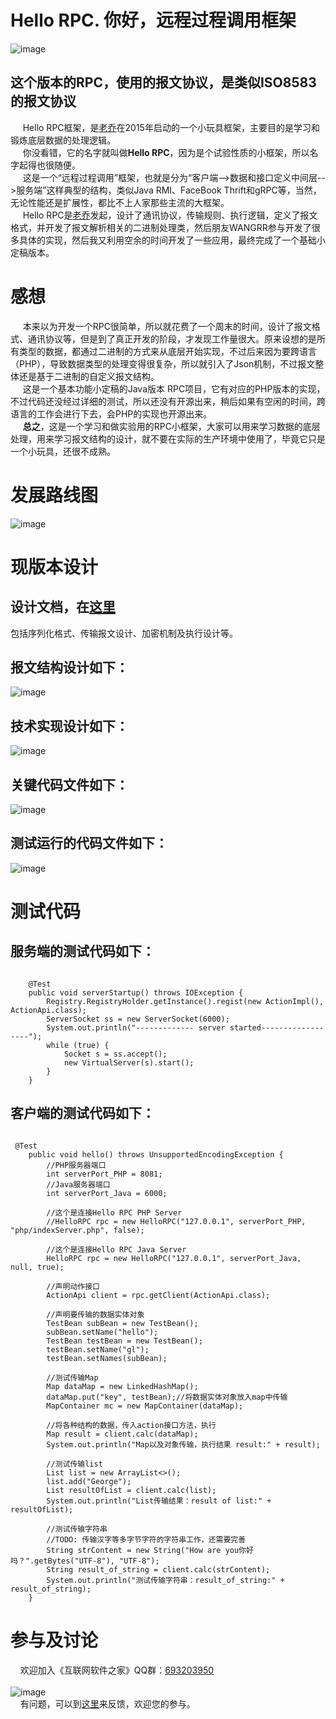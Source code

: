 # Hello RPC. 你好，远程过程调用框架
![image](https://raw.githubusercontent.com/georgeworld/georgeworld.github.com/master/ginkgo/hellorpc/img/hellorpc-logo.png)<br>
## 这个版本的RPC，使用的报文协议，是类似ISO8583的报文协议
&nbsp;&nbsp;&nbsp;&nbsp; Hello RPC框架，是[老乔](http://www.georgeinfo.com)在2015年启动的一个小玩具框架，主要目的是学习和锻炼底层数据的处理逻辑。<br>
&nbsp;&nbsp;&nbsp;&nbsp; 你没看错，它的名字就叫做**Hello RPC**，因为是个试验性质的小框架，所以名字起得也很随便。<br>
&nbsp;&nbsp;&nbsp;&nbsp; 这是一个“远程过程调用”框架，也就是分为“客户端-->数据和接口定义中间层-->服务端”这样典型的结构，类似Java RMI、FaceBook Thrift和gRPC等，当然，无论性能还是扩展性，都比不上人家那些主流的大框架。<br>
&nbsp;&nbsp;&nbsp;&nbsp; Hello RPC是[老乔](http://www.georgeinfo.com)发起，设计了通讯协议，传输规则、执行逻辑，定义了报文格式，并开发了报文解析相关的二进制处理类，然后朋友WANGRR参与开发了很多具体的实现，然后我又利用空余的时间开发了一些应用，最终完成了一个基础小定稿版本。<br>

# 感想
&nbsp;&nbsp;&nbsp;&nbsp; 本来以为开发一个RPC很简单，所以就花费了一个周末的时间，设计了报文格式、通讯协议等，但是到了真正开发的阶段，才发现工作量很大。原来设想的是所有类型的数据，都通过二进制的方式来从底层开始实现，不过后来因为要跨语言（PHP），导致数据类型的处理变得很复杂，所以就引入了Json机制，不过报文整体还是基于二进制的自定义报文结构。<br>
&nbsp;&nbsp;&nbsp;&nbsp; 这是一个基本功能小定稿的Java版本 RPC项目，它有对应的PHP版本的实现，不过代码还没经过详细的测试，所以还没有开源出来，稍后如果有空闲的时间，跨语言的工作会进行下去，会PHP的实现也开源出来。<br>
&nbsp;&nbsp;&nbsp;&nbsp; **总之**，这是一个学习和做实验用的RPC小框架，大家可以用来学习数据的底层处理，用来学习报文结构的设计，就不要在实际的生产环境中使用了，毕竟它只是一个小玩具，还很不成熟。

# 发展路线图
![image](https://raw.githubusercontent.com/georgeworld/georgeworld.github.com/master/gstudio/res/img/HelloRPC-road-map.png)

# 现版本设计
## 设计文档，在[这里](https://raw.githubusercontent.com/georgeworld/georgeworld.github.com/master/ginkgo/hellorpc/doc/HelloRPC-doc.pdf) 
包括序列化格式、传输报文设计、加密机制及执行设计等。

## 报文结构设计如下：
![image](https://raw.githubusercontent.com/georgeworld/georgeworld.github.com/master/ginkgo/hellorpc/img/doc-1.png)<br>  

## 技术实现设计如下：
![image](https://raw.githubusercontent.com/georgeworld/georgeworld.github.com/master/ginkgo/hellorpc/img/doc-2.png)<br>

## 关键代码文件如下：
![image](https://raw.githubusercontent.com/georgeworld/georgeworld.github.com/master/ginkgo/hellorpc/img/doc-3.png)<br>

## 测试运行的代码文件如下：
![image](https://raw.githubusercontent.com/georgeworld/georgeworld.github.com/master/ginkgo/hellorpc/img/doc-4.png)<br>


# 测试代码
## 服务端的测试代码如下：
<pre><code>
    @Test
    public void serverStartup() throws IOException {
        Registry.RegistryHolder.getInstance().regist(new ActionImpl(), ActionApi.class);
        ServerSocket ss = new ServerSocket(6000);
        System.out.println("------------- server started------------------");
        while (true) {
            Socket s = ss.accept();
            new VirtualServer(s).start();
        }
    }
</pre></code>

## 客户端的测试代码如下：
<pre><code>
 @Test
    public void hello() throws UnsupportedEncodingException {
        //PHP服务器端口
        int serverPort_PHP = 8081;
        //Java服务器端口
        int serverPort_Java = 6000;

        //这个是连接Hello RPC PHP Server
        //HelloRPC rpc = new HelloRPC("127.0.0.1", serverPort_PHP, "php/indexServer.php", false);

        //这个是连接Hello RPC Java Server
        HelloRPC rpc = new HelloRPC("127.0.0.1", serverPort_Java, null, true);

        //声明动作接口
        ActionApi client = rpc.getClient(ActionApi.class);

        //声明要传输的数据实体对象
        TestBean subBean = new TestBean();
        subBean.setName("hello");
        TestBean testBean = new TestBean();
        testBean.setName("gl");
        testBean.setNames(subBean);

        //测试传输Map
        Map dataMap = new LinkedHashMap();
        dataMap.put("key", testBean);//将数据实体对象放入map中传输
        MapContainer<String, TestBean> mc = new MapContainer<String, TestBean>(dataMap);

        //将各种结构的数据，传入action接口方法，执行
        Map result = client.calc(dataMap);
        System.out.println("Map以及对象传输，执行结果 result:" + result);

        //测试传输list
        List<String> list = new ArrayList<>();
        list.add("George");
        List<String> resultOfList = client.calc(list);
        System.out.println("List传输结果：result of list:" + resultOfList);

        //测试传输字符串
        //TODO: 传输汉字等多字节字符的字符串工作，还需要完善
        String strContent = new String("How are you你好吗？".getBytes("UTF-8"), "UTF-8");
        String result_of_string = client.calc(strContent);
        System.out.println("测试传输字符串：result_of_string:" + result_of_string);
    }
</pre></code>

# 参与及讨论
  &nbsp;&nbsp;&nbsp;&nbsp;欢迎加入《互联网软件之家》QQ群：[693203950](//shang.qq.com/wpa/qunwpa?idkey=61c4589ea5618ae46d063f94cbd9394de290dd39ef46fca059a4309b8c1d7874)<br>  
  ![image](https://raw.githubusercontent.com/georgeworld/georgeworld.github.com/master/gstudio/res/img/qq_group.png) <br> 
  &nbsp;&nbsp;&nbsp;&nbsp;有问题，可以到[这里](https://github.com/georgeworld/hellorpc/issues)来反馈，欢迎您的参与。

